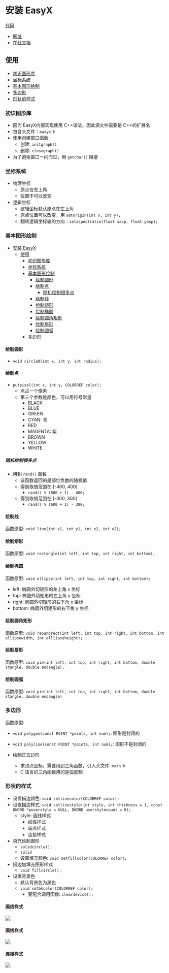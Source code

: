 # 安装 EasyX 

[代码](./../easyx_demo/easyx_demo/easyx_demo.cpp)

- [网址](easyx.cn)
- [在线文档](https://docs.easyx.cn/zh-cn/intro)

## 使用

- [初识图形库](#初识图形库)
- [坐标系统](#坐标系统)
- [基本图形绘制](#基本图形绘制)
- [多边形](#多边形)
- [形状的样式](#形状的样式)

### 初识图形库

- 因为 EasyX内部实现使用 C++语法，因此源文件需要是 C++的扩展名
- 包含头文件：`easyx.h`
- 使用创建窗口函数:
  - 创建: `initgraph()`
  - 删除: `closegraph()`
- 为了避免窗口一闪而过，用 `getchar()` 阻塞   


### 坐标系统
- 物理坐标
  - 原点在左上角
  - 位置不可以改变
- 逻辑坐标
  - 逻辑坐标默认原点在左上角
  - 原点位置可以改变，用 `setorigin(int x, int y);`
  - 翻转逻辑坐标轴的方向：`setaspectratio(float xasp, float yasp);`

### 基本图形绘制
- [安装 EasyX](#安装-easyx)
  - [使用](#使用)
    - [初识图形库](#初识图形库)
    - [坐标系统](#坐标系统)
    - [基本图形绘制](#基本图形绘制)
      - [绘制圆形](#绘制圆形)
      - [绘制点](#绘制点)
        - [随机绘制很多点](#随机绘制很多点)
      - [绘制线](#绘制线)
      - [绘制矩形](#绘制矩形)
      - [绘制椭圆](#绘制椭圆)
      - [绘制圆角矩形](#绘制圆角矩形)
      - [绘制扇形](#绘制扇形)
      - [绘制圆弧](#绘制圆弧)
    - [多边形](#多边形)
  

#### 绘制圆形

- `void circle0(int x, int y, int radius);`

#### 绘制点

- `putpixel(int x, int y, COLORREF color);`
  - 点占一个像素
  - 第三个参数是颜色，可以用符号常量
    - BLACK
    - BLUE
    - GREEN
    - CYAN: 青
    - RED
    - MAGENTA: 紫
    - BROWN
    - YELLOW
    - WHITE

##### 随机绘制很多点

- 用到 `rand()` 函数
  - 该函数返回的是部位负数的随机值
  - 得到取值范围在 [-400, 400]
    - `rand() % (800 + 1) - 400;`
  - 得到取值范围在 [-300, 300]
    - `rand() % (600 + 1) - 300;`
  
#### 绘制线

函数原型: `void line(int x1, int y1, int x2, int y2);`

#### 绘制矩形
函数原型: `void rectangle(int left, int top, int right, int bottom);`

#### 绘制椭圆
函数原型: `void ellipse(int left, int top, int right, int bottom);`
  - left: 椭圆外切矩形的左上角 x 坐标
  - top: 椭圆外切矩形的左上角 y 坐标
  - right: 椭圆外切矩形的右下角 x 坐标
  - bottom: 椭圆外切矩形的右下角 y 坐标
  
#### 绘制圆角矩形
函数原型: `void reoundrect(int left, int top, int right, int bottom, int ellipsewidth, int elllipseheight);`

#### 绘制扇形

函数原型: `void pie(int left, int top, int right, int bottom, double stangle, double endangle);`

#### 绘制圆弧

函数原型: `void pie(int left, int top, int right, int bottom, double stangle, double endangle)`

### 多边形

函数原型: 
- `void polygon(const POINT *points, int num);`: 图形是封闭的
- `void polyline(const POINT *points, int num);`: 图形不是封闭的

- 绘制正五边形
  - 求顶点坐标，需要用到三角函数，引入头文件: `math.h`
  - C 语言的三角函数用的是弧度制

### 形状的样式

- 设置描边颜色: `void setlinecolor(COLORREF color);`
- 设置描边样式: `void setlinestyle(int style, int thickness = 1, const DWORD *puserstyle = NULL, DWORD userstylecount = 0);`
  - style: 画线样式
    - 线性样式
    - 端点样式
    - 连接样式
- 填充绘制图形
  - `solidcircle();`    
  - `solid`
  - 设置填充颜色: `void setfillcolor(COLORREF color);`  
- 描边加填充图形样式   
  - `void fillcircle();`
- 设置背景色  
  - 默认背景色为黑色
  - `void setbkcolor(COLORREF color);`
    - 要配合调用函数: `cleardevice();`

#### 画线样式     
![](./imgs/img-1.png)

#### 画线样式     
![](./imgs/img-2.png)

#### 连接样式     
![](./imgs/img-3.png)
